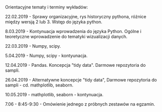 Orientacyjne tematy i terminy wykładów:

22.02.2019 - Sprawy organizacyjne, rys historyczny pythona, różnice między wersją 2 lub 3. Wstęp do języka python.

8.03.2019 - Kontynuacja wprowadzenia do języka Python. Ogólne i teoretyczne wprowadzenie do tematyki wizualizacji danych.

22.03.2019 - Numpy, scipy.

5.04.2019 - Numpy, scipy - kontyunacja.

12.04.2019 - Pandas. Koncepcja "tidy data". Darmowe repozytoria do sampli.

26.04.2019 - Alternatywne koncepcje "tidy data", Darmowe repozytoria do sampli - cd. mathplotlib, seaborn.

10.05.2019 - mathplotlib, seaborn - kontynuacja.

7.06 - 8:45-9:30 - Omówienie jednego z próbnych zestawów na egzamin. 